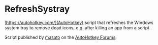 # RefreshSystray

[https://autohotkey.com/](AutoHotkey) script that refreshes the Windows system tray to remove dead icons, e.g. after killing an app from a script. 

Script published by [masato](https://autohotkey.com/boards/memberlist.php?mode=viewprofile&u=64582) on the [AutoHotkey Forums](https://autohotkey.com/boards/viewtopic.php?p=156072#p156072).
